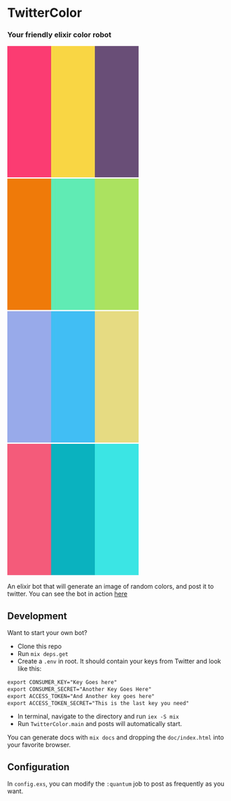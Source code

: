 # TwitterColor
### Your friendly elixir color robot

![Example](examples/2.jpg)![Example](examples/3.jpg)![Example](examples/4.jpg)![Example](examples/5.jpg)

An elixir bot that will generate an image of random colors, and post it to twitter. You can see the bot in action [here](https://twitter.com/elixirColorBot)


## Development
Want to start your own bot?

* Clone this repo
* Run `mix deps.get`
* Create a `.env` in root. It should contain your keys from Twitter and look like this:

```
export CONSUMER_KEY="Key Goes here"
export CONSUMER_SECRET="Another Key Goes Here"
export ACCESS_TOKEN="And Another key goes here"
export ACCESS_TOKEN_SECRET="This is the last key you need"
```

* In terminal, navigate to the directory and run `iex -S mix`
* Run `TwitterColor.main` and posts will automatically start.

You can generate docs with `mix docs` and dropping the `doc/index.html` into your favorite browser.

## Configuration

In `config.exs`, you can modify the `:quantum` job to post as frequently as you want.
